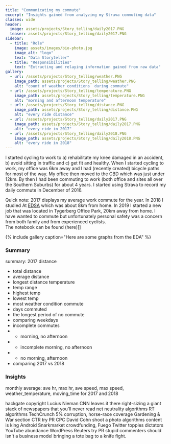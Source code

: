 ```yaml
---
title: "Communicating my commute"
excerpt: "Insights gained from analyzing my Strava commuting data"
classes: wide
header:
  image: assets/projects/Story_telling/daily2017.PNG
  teaser: assets/projects/Story_telling/daily2017.PNG
sidebar:
  - title: "Role"
    image: assets/images/bio-photo.jpg
    image_alt: "logo"
    text: "Data Storyteller"
  - title: "Responsibilities"
    text: "Extracting and relaying information gained from raw data"
gallery:
  - url: /assets/projects/Story_telling/weather.PNG
    image_path: assets/projects/Story_telling/weather.PNG
    alt: "count of weather conditions  during commute"
  - url: /assets/projects/Story_telling/temperature.PNG
    image_path: assets/projects/Story_telling/temperature.PNG
    alt: "morning and afternoon temperature"
  - url: /assets/projects/Story_telling/distance.PNG
    image_path: assets/projects/Story_telling/distance.PNG
    alt: "every ride distance"
  - url: /assets/projects/Story_telling/daily2017.PNG
    image_path: assets/projects/Story_telling/daily2017.PNG
    alt: "every ride in 2017"
  - url: /assets/projects/Story_telling/daily2018.PNG
    image_path: assets/projects/Story_telling/daily2018.PNG
    alt: "every ride in 2018"
---
```


I started cycling to work to a) rehabilitate my knee damaged in an accident, b) avoid sitting in traffic and
c) get fit and healthy. When I started cycling to work, my office was 6km away and I had (recently created) bicycle paths for most of the way. My office then moved to the CBD which was just under 12km. By then I had been commuting to work (both office and sites all over the Southern Suburbs) for about 4 years. I started using Strava to record my daily commute in December of 2016.

Quick note:
2017 displays my average work commute for the year. In 2018 I studied At [EDSA](https://explore-datascience.net) which was about 8km from home. In 2019 I started a new job that was located in Tygerberg Office Park, 20km away from home. I have wanted to commute but unfortunately personal safety was a concern from both family and from experienced cyclists. <br>
The notebook can be found (here)[]

{% include gallery caption="Here are some graphs from the EDA" %}

### Summary

summary:
2017
distance
- total distance
- average distance
- longest distance
temperature
- temp range
- highest temp
- lowest temp
- most weather condition
commute
- days commuted
- the longest period of no commute
- comparing weekdays
- incomplete commutes
- - morning, no afternoon
- - incomplete morning, no afternoon
- - no morning, afternoon
- comparing 2017 vs 2018

### Insights
 monthly average: ave hr, max hr, ave speed, max speed, weather_temperature, moving_time
for 2017 and 2018

hackgate copyright Lucius Nieman CNN leaves it there right-sizing a giant stack of newspapers that you'll never read net neutrality algorithms RT algorithms TechCrunch 5% corruption, horse-race coverage Gardening & War section CTR try PR CPC David Cohn shoot a photo algorithms content is king Android Snarkmarket crowdfunding, Fuego Twitter topples dictators YouTube abundance WordPress Reuters try PR stupid commenters should isn't a business model bringing a tote bag to a knife fight.
